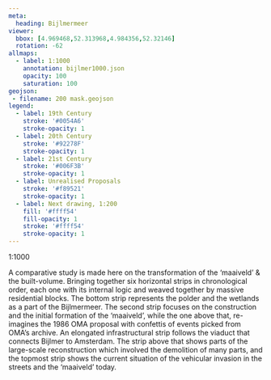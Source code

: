 ```yaml
---
meta:
  heading: Bijlmermeer
viewer:
  bbox: [4.969468,52.313968,4.984356,52.32146]
  rotation: -62
allmaps:
  - label: 1:1000
    annotation: bijlmer1000.json
    opacity: 100
    saturation: 100
geojson:
 - filename: 200 mask.geojson
legend:
  - label: 19th Century
    stroke: '#0054A6'
    stroke-opacity: 1
  - label: 20th Century
    stroke: '#92278F'
    stroke-opacity: 1
  - label: 21st Century
    stroke: '#006F3B'
    stroke-opacity: 1
  - label: Unrealised Proposals
    stroke: '#f89521'
    stroke-opacity: 1
  - label: Next drawing, 1:200
    fill: '#ffff54'
    fill-opacity: 1
    stroke: '#ffff54'
    stroke-opacity: 1
---
```

1:1000

A comparative study is made here on the transformation of the ‘maaiveld’ & the built-volume. Bringing together six horizontal strips in chronological order, each one with its internal logic and weaved together by massive residential blocks. The bottom strip represents the polder and the wetlands as a part of the Bijlmermeer. The second strip focuses on the construction and the initial formation of the ‘maaiveld’, while the one above that, re-imagines the 1986 OMA proposal with confettis of events picked from OMA’s archive. An elongated infrastructural strip follows the viaduct that connects Bijlmer to Amsterdam. The strip above that shows parts of the large-scale reconstruction which involved the demolition of many parts, and the topmost strip shows the current situation of the vehicular invasion in the streets and the ‘maaiveld’ today.